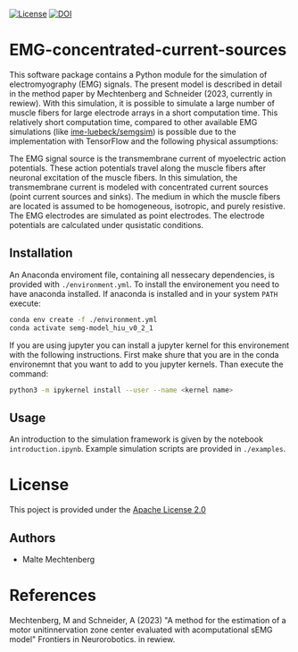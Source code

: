 [![License](https://img.shields.io/badge/License-Apache_2.0-blue.svg)](https://opensource.org/licenses/Apache-2.0)
[![DOI](https://zenodo.org/badge/DOI/10.5281/zenodo.7696161.svg)](https://doi.org/10.5281/zenodo.7696161)

# EMG-concentrated-current-sources
This software package contains a Python module for the simulation of electromyography (EMG) signals.
The present model is described in detail in the method paper by Mechtenberg and Schneider (2023, currently in rewiew).
With this simulation, it is possible to simulate a large number of muscle fibers for large electrode arrays in a short computation time.
This relatively short computation time, compared to other available EMG simulations (like [ime-luebeck/semgsim](https://github.com/ime-luebeck/semgsim)) is possible due to the implementation with TensorFlow and the following physical assumptions:

The EMG signal source is the transmembrane current of myoelectric action potentials.
These action potentials travel along the muscle fibers after neuronal excitation of the muscle fibers.
In this simulation, the transmembrane current is modeled with concentrated current sources (point current sources and sinks).
The medium in which the muscle fibers are located is assumed to be homogeneous, isotropic, and purely 
resistive. The EMG electrodes are simulated as point electrodes. The electrode potentials are 
calculated under qusistatic conditions.



## Installation
An Anaconda enviroment file, containing all nessecary dependencies, is provided with `./environment.yml`.
To install the environement you need to have anaconda installed. If anaconda is installed and in your
system `PATH` execute:
```bash
conda env create -f ./environment.yml
conda activate semg-model_hiu_v0_2_1
```

If you are using jupyter you can install a jupyter kernel for this environement
with the following instructions.
First make shure that you are in the conda environemnt that you want to add to you jupyter kernels.
Than execute the command:
```bash
python3 -m ipykernel install --user --name <kernel name>
```

## Usage
An introduction to the simulation framework is given by the notebook `introduction.ipynb`.
Example simulation scripts are provided in `./examples`.


# License
This poject is provided under the [Apache License 2.0](LICENSE)

## Authors
- Malte Mechtenberg



# References
Mechtenberg, M and Schneider, A (2023) "A method for the estimation of a motor unitinnervation zone center evaluated with acomputational sEMG model" Frontiers in Neurorobotics. in rewiew.
